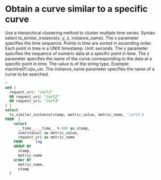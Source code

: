 # Obtain a curve similar to a specific curve

Use a hierarchical clustering method to cluster multiple time series. Syntax:
select ts_similar_instance(x, y, z, instance_name).
The x parameter specifies the time sequence. Points in time are sorted in ascending order. Each point in time is a UNIX timestamp. Unit: seconds.
The y parameter specifies the sequence of numeric data at a specific point in time.
The z parameter specifies the name of the curve corresponding to the data at a specific point in time. The value is of the string type. Example: machine01.cpu_usr.
The instance_name parameter specifies the name of a curve to be searched.

```SQL
*
and (
  request_uri: "/url1"
  OR request_uri: "/url2"
  OR request_uri: "/url3"
) |
select
  ts_similar_instance(stamp, metric_value, metric_name, '/url3')
FROM  (
    select
      __time__-__time__ % 600 as stamp,
      sum(status) as metric_value,
      request_uri as metric_name
    FROM      log
    GROUP BY
      stamp,
      metric_name
    order BY
      metric_name,
      stamp
  )
```


